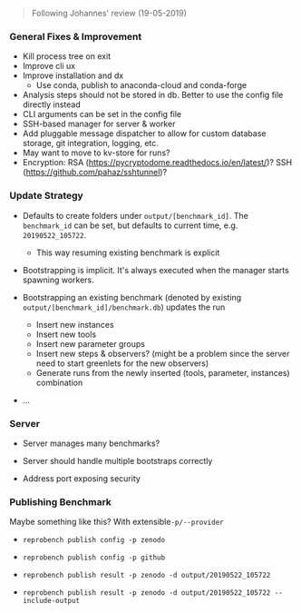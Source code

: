 > Following Johannes' review (19-05-2019)



### General Fixes & Improvement

- Kill process tree on exit
- Improve cli ux
- Improve installation and dx
  - Use conda, publish to anaconda-cloud and conda-forge
- Analysis steps should not be stored in db. Better to use the config file directly instead
- CLI arguments can be set in the config file
- SSH-based manager for server & worker
- Add pluggable message dispatcher to allow for custom database storage, git integration, logging, etc.
- May want to move to kv-store for runs?
- Encryption: RSA (https://pycryptodome.readthedocs.io/en/latest/)? SSH (https://github.com/pahaz/sshtunnel)?



### Update Strategy

- Defaults to create folders under `output/[benchmark_id]`. The `benchmark_id` can be set, but defaults to current time, e.g. `20190522_105722`.

  - This way resuming existing benchmark is explicit

- Bootstrapping is implicit. It's always executed when the manager starts spawning workers.

- Bootstrapping an existing benchmark (denoted by existing `output/[benchmark_id]/benchmark.db`) updates the run

  - Insert new instances
  - Insert new tools
  - Insert new parameter groups
  - Insert new steps & observers? (might be a problem since the server need to start greenlets for the new observers)
  - Generate runs from the newly inserted (tools, parameter, instances) combination

- ...

  



### Server

- Server manages many benchmarks?

- Server should handle multiple bootstraps correctly

- Address port exposing security

  

### Publishing Benchmark

Maybe something like this? With extensible`-p/--provider` 

- `reprobench publish config -p zenodo`

- `reprobench publish config -p github`

- `reprobench publish result -p zenodo -d output/20190522_105722`

- `reprobench publish result -p zenodo -d output/20190522_105722 --include-output`

  

